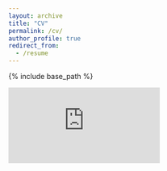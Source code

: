 ```yaml
---
layout: archive
title: "CV"
permalink: /cv/
author_profile: true
redirect_from:
  - /resume
---
```


{% include base_path %}

<embed src="https://conor-o-driscoll.github.io/files/Conors_Academic_CV.pdf" type="application/pdf" />

<object data="Conors_Academic_CV.pdf" width="1000" height="1500" type='application/pdf'/>
